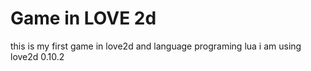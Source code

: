 Game in LOVE 2d
===============

this is my first game in love2d and language programing lua
i am using love2d 0.10.2